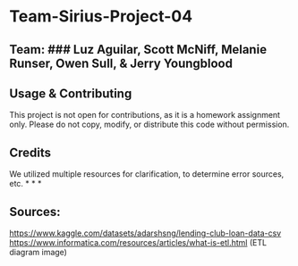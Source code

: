 # Team-Sirius-Project-04

## Team:  ### Luz Aguilar, Scott McNiff, Melanie Runser, Owen Sull, & Jerry Youngblood

## 

## Usage & Contributing
This project is not open for contributions, as it is a homework assignment only. Please do not copy, modify, or distribute this code without permission. 

## Credits
We utilized multiple resources for clarification, to determine error sources, etc.
*
*
*

## Sources:
https://www.kaggle.com/datasets/adarshsng/lending-club-loan-data-csv
https://www.informatica.com/resources/articles/what-is-etl.html (ETL diagram image)
